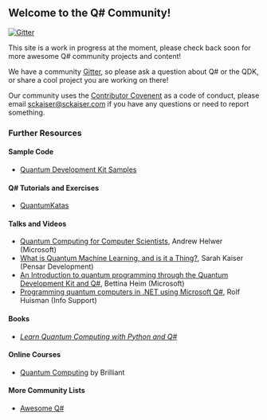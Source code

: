 ## Welcome to the Q# Community!

[![Gitter](https://badges.gitter.im/qsharp-community/community.svg)](https://gitter.im/qsharp-community/community?utm_source=badge&utm_medium=badge&utm_campaign=pr-badge)

This site is a work in progress at the moment, please check back soon for more awesome Q# community projects and content!

We have a community [Gitter](https://gitter.im/qsharp-community/community?utm_source=share-link&utm_medium=link&utm_campaign=share-link), so please ask a question about Q# or the QDK, or share a cool project you are working on there!

Our community uses the [Contributor Covenent](https://www.contributor-covenant.org/) as a code of conduct, please email [sckaiser@sckaiser.com](mailto:sckaiser@sckaiser.com) if you have any questions or need to report something.

### Further Resources

#### Sample Code
- [Quantum Development Kit Samples](https://github.com/Microsoft/Quantum)

#### Q# Tutorials and Exercises
- [QuantumKatas](https://github.com/Microsoft/QuantumKatas/)

#### Talks and Videos
- [Quantum Computing for Computer Scientists](https://speakerdeck.com/ahelwer/quantum-computing-for-computer-scientists), Andrew Helwer (Microsoft)
- [What is Quantum Machine Learning, and is it a Thing?](https://www.sckaiser.com/research/talks/ml4all_2019/), Sarah Kaiser (Pensar Development)
- [An Introduction to quantum programming through the Quantum Development Kit and Q#](https://www.youtube.com/watch?v=AjBLsrGgEkY), Bettina Heim (Microsoft)
- [Programming quantum computers in .NET using Microsoft Q#](https://www.youtube.com/watch?v=qOg6weW-IDo), Rolf Huisman (Info Support)

#### Books
- [_Learn Quantum Computing with Python and Q#_](https://www.manning.com/books/learn-quantum-computing-with-python-and-q-sharp)

#### Online Courses
- [Quantum Computing](https://brilliant.org/courses/quantum-computing/) by Brilliant

#### More Community Lists
- [Awesome Q#](https://project-awesome.org/ebraminio/awesome-qsharp)
